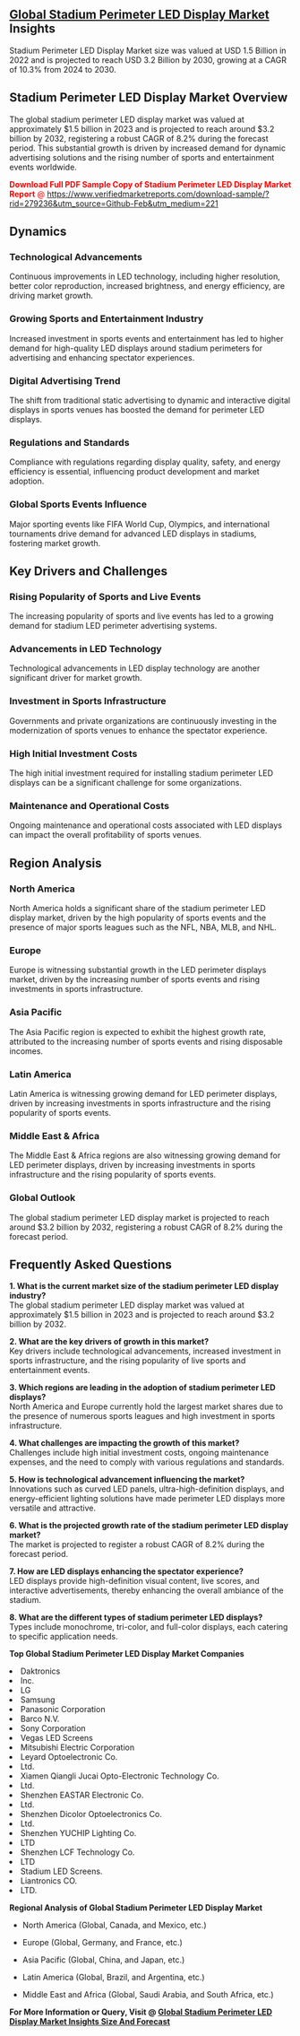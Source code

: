 <h2><a href="https://www.verifiedmarketreports.com/download-sample/?rid=279236&amp;utm_source=Github&amp;utm_medium=221" target="_blank">Global Stadium Perimeter LED Display Market</a> Insights</h2><p>Stadium Perimeter LED Display Market size was valued at USD 1.5 Billion in 2022 and is projected to reach USD 3.2 Billion by 2030, growing at a CAGR of 10.3% from 2024 to 2030.</p><p> <h2>Stadium Perimeter LED Display Market Overview</h2> <p>The global stadium perimeter LED display market was valued at approximately $1.5 billion in 2023 and is projected to reach around $3.2 billion by 2032, registering a robust CAGR of 8.2% during the forecast period. This substantial growth is driven by increased demand for dynamic advertising solutions and the rising number of sports and entertainment events worldwide. </p> <p><p><span class=""><span style="color: #ff0000;"><strong>Download Full PDF Sample Copy of Stadium Perimeter LED Display Market Report</strong> @ </span><a href="https://www.verifiedmarketreports.com/download-sample/?rid=279236&amp;utm_source=Github-Feb&amp;utm_medium=221" target="_blank">https://www.verifiedmarketreports.com/download-sample/?rid=279236&amp;utm_source=Github-Feb&amp;utm_medium=221</a></span></p></p> <h2>Dynamics</h2> <h3>Technological Advancements</h3> <p>Continuous improvements in LED technology, including higher resolution, better color reproduction, increased brightness, and energy efficiency, are driving market growth. </p> <h3>Growing Sports and Entertainment Industry</h3> <p>Increased investment in sports events and entertainment has led to higher demand for high-quality LED displays around stadium perimeters for advertising and enhancing spectator experiences. </p> <h3>Digital Advertising Trend</h3> <p>The shift from traditional static advertising to dynamic and interactive digital displays in sports venues has boosted the demand for perimeter LED displays. </p> <h3>Regulations and Standards</h3> <p>Compliance with regulations regarding display quality, safety, and energy efficiency is essential, influencing product development and market adoption. </p> <h3>Global Sports Events Influence</h3> <p>Major sporting events like FIFA World Cup, Olympics, and international tournaments drive demand for advanced LED displays in stadiums, fostering market growth. </p> <h2>Key Drivers and Challenges</h2> <h3>Rising Popularity of Sports and Live Events</h3> <p>The increasing popularity of sports and live events has led to a growing demand for stadium LED perimeter advertising systems. </p> <h3>Advancements in LED Technology</h3> <p>Technological advancements in LED display technology are another significant driver for market growth. </p> <h3>Investment in Sports Infrastructure</h3> <p>Governments and private organizations are continuously investing in the modernization of sports venues to enhance the spectator experience. </p> <h3>High Initial Investment Costs</h3> <p>The high initial investment required for installing stadium perimeter LED displays can be a significant challenge for some organizations. </p> <h3>Maintenance and Operational Costs</h3> <p>Ongoing maintenance and operational costs associated with LED displays can impact the overall profitability of sports venues. </p> <h2>Region Analysis</h2> <h3>North America</h3> <p>North America holds a significant share of the stadium perimeter LED display market, driven by the high popularity of sports events and the presence of major sports leagues such as the NFL, NBA, MLB, and NHL. </p> <h3>Europe</h3> <p>Europe is witnessing substantial growth in the LED perimeter displays market, driven by the increasing number of sports events and rising investments in sports infrastructure. </p> <h3>Asia Pacific</h3> <p>The Asia Pacific region is expected to exhibit the highest growth rate, attributed to the increasing number of sports events and rising disposable incomes. </p> <h3>Latin America</h3> <p>Latin America is witnessing growing demand for LED perimeter displays, driven by increasing investments in sports infrastructure and the rising popularity of sports events. </p> <h3>Middle East & Africa</h3> <p>The Middle East & Africa regions are also witnessing growing demand for LED perimeter displays, driven by increasing investments in sports infrastructure and the rising popularity of sports events. </p> <h3>Global Outlook</h3> <p>The global stadium perimeter LED display market is projected to reach around $3.2 billion by 2032, registering a robust CAGR of 8.2% during the forecast period. </p> <h2>Frequently Asked Questions</h2> <p><strong>1. What is the current market size of the stadium perimeter LED display industry?</strong><br> The global stadium perimeter LED display market was valued at approximately $1.5 billion in 2023 and is projected to reach around $3.2 billion by 2032. </p> <p><strong>2. What are the key drivers of growth in this market?</strong><br> Key drivers include technological advancements, increased investment in sports infrastructure, and the rising popularity of live sports and entertainment events. </p> <p><strong>3. Which regions are leading in the adoption of stadium perimeter LED displays?</strong><br> North America and Europe currently hold the largest market shares due to the presence of numerous sports leagues and high investment in sports infrastructure. </p> <p><strong>4. What challenges are impacting the growth of this market?</strong><br> Challenges include high initial investment costs, ongoing maintenance expenses, and the need to comply with various regulations and standards. </p> <p><strong>5. How is technological advancement influencing the market?</strong><br> Innovations such as curved LED panels, ultra-high-definition displays, and energy-efficient lighting solutions have made perimeter LED displays more versatile and attractive. </p> <p><strong>6. What is the projected growth rate of the stadium perimeter LED display market?</strong><br> The market is projected to register a robust CAGR of 8.2% during the forecast period. </p> <p><strong>7. How are LED displays enhancing the spectator experience?</strong><br> LED displays provide high-definition visual content, live scores, and interactive advertisements, thereby enhancing the overall ambiance of the stadium. </p> <p><strong>8. What are the different types of stadium perimeter LED displays?</strong><br> Types include monochrome, tri-color, and full-color displays, each catering to specific application needs.</p><p><strong>Top Global Stadium Perimeter LED Display Market Companies</strong></p><div data-test-id=""><p><li>Daktronics</li><li> Inc.</li><li> LG</li><li> Samsung</li><li> Panasonic Corporation</li><li> Barco N.V.</li><li> Sony Corporation</li><li> Vegas LED Screens</li><li> Mitsubishi Electric Corporation</li><li> Leyard Optoelectronic Co.</li><li> Ltd.</li><li> Xiamen Qiangli Jucai Opto-Electronic Technology Co.</li><li> Ltd.</li><li> Shenzhen EASTAR Electronic Co.</li><li> Ltd.</li><li> Shenzhen Dicolor Optoelectronics Co.</li><li> Ltd.</li><li> Shenzhen YUCHIP Lighting Co.</li><li>LTD</li><li> Shenzhen LCF Technology Co.</li><li>LTD</li><li> Stadium LED Screens.</li><li> Liantronics CO.</li><li>LTD.</li></p><div><strong>Regional Analysis of&nbsp;Global Stadium Perimeter LED Display Market</strong></div><ul><li dir="ltr"><p dir="ltr">North America&nbsp;(Global, Canada, and Mexico, etc.)</p></li><li dir="ltr"><p dir="ltr">Europe (Global, Germany, and France, etc.)</p></li><li dir="ltr"><p dir="ltr">Asia Pacific&nbsp;(Global, China, and Japan, etc.)</p></li><li dir="ltr"><p dir="ltr">Latin America&nbsp;(Global, Brazil, and Argentina, etc.)</p></li><li dir="ltr">Middle East and Africa&nbsp;(Global, Saudi Arabia, and South Africa, etc.)</li></ul><p><strong>For More Information or Query, Visit @&nbsp;</strong><strong><a href="https://www.verifiedmarketreports.com/product/stadium-perimeter-led-display-market/?utm_source=Github&amp;utm_medium=221" target="_blank">Global Stadium Perimeter LED Display Market Insights Size And Forecast</a></strong></p></div>
